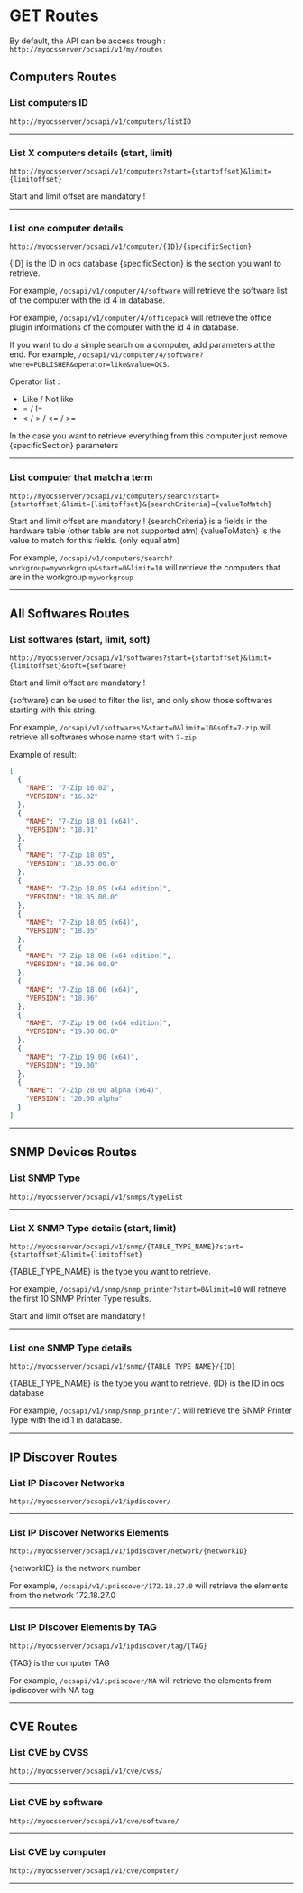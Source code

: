 # GET Routes

By default, the API can be access trough : 
`http://myocsserver/ocsapi/v1/my/routes`

## Computers Routes

### List computers ID

`http://myocsserver/ocsapi/v1/computers/listID`

<hr>

### List X computers details (start, limit)

`http://myocsserver/ocsapi/v1/computers?start={startoffset}&limit={limitoffset}`

Start and limit offset are mandatory !

<hr>

### List one computer details

`http://myocsserver/ocsapi/v1/computer/{ID}/{specificSection}`

{ID} is the ID in ocs database
{specificSection} is the section you want to retrieve.

For example, `/ocsapi/v1/computer/4/software` will retrieve the software list of the computer with the id 4 in database.

For example, `/ocsapi/v1/computer/4/officepack` will retrieve the office plugin informations of the computer with the id 4 in database.

If you want to do a simple search on a computer, add parameters at the end.
For example, `/ocsapi/v1/computer/4/software?where=PUBLISHER&operator=like&value=OCS`.

Operator list :

* Like / Not like
* = / !=
* < / > / <= / >= 

In the case you want to retrieve everything from this computer just remove {specificSection} parameters

<hr>

### List computer that match a term

`http://myocsserver/ocsapi/v1/computers/search?start={startoffset}&limit={limitoffset}&{searchCriteria}={valueToMatch}`

Start and limit offset are mandatory !
{searchCriteria} is a fields in the hardware table (other table are not supported atm)
{valueToMatch} is the value to match for this fields. (only equal atm)

For example, `/ocsapi/v1/computers/search?workgroup=myworkgroup&start=0&limit=10` will retrieve the computers that are in the workgroup `myworkgroup`

<hr>

## All Softwares Routes

### List softwares (start, limit, soft)

`http://myocsserver/ocsapi/v1/softwares?start={startoffset}&limit={limitoffset}&soft={software}`

Start and limit offset are mandatory !

{software} can be used to filter the list, and only show those softwares starting with this string.

For example, `/ocsapi/v1/softwares?&start=0&limit=10&soft=7-zip` will retrieve all softwares whose name start with `7-zip`

Example of result:

```json
[
  {
    "NAME": "7-Zip 16.02",
    "VERSION": "16.02"
  },
  {
    "NAME": "7-Zip 18.01 (x64)",
    "VERSION": "18.01"
  },
  {
    "NAME": "7-Zip 18.05",
    "VERSION": "18.05.00.0"
  },
  {
    "NAME": "7-Zip 18.05 (x64 edition)",
    "VERSION": "18.05.00.0"
  },
  {
    "NAME": "7-Zip 18.05 (x64)",
    "VERSION": "18.05"
  },
  {
    "NAME": "7-Zip 18.06 (x64 edition)",
    "VERSION": "18.06.00.0"
  },
  {
    "NAME": "7-Zip 18.06 (x64)",
    "VERSION": "18.06"
  },
  {
    "NAME": "7-Zip 19.00 (x64 edition)",
    "VERSION": "19.00.00.0"
  },
  {
    "NAME": "7-Zip 19.00 (x64)",
    "VERSION": "19.00"
  },
  {
    "NAME": "7-Zip 20.00 alpha (x64)",
    "VERSION": "20.00 alpha"
  }
]
```

<hr>

## SNMP Devices Routes

### List SNMP Type

`http://myocsserver/ocsapi/v1/snmps/typeList`

<hr>

### List X SNMP Type details (start, limit)

`http://myocsserver/ocsapi/v1/snmp/{TABLE_TYPE_NAME}?start={startoffset}&limit={limitoffset}`

{TABLE_TYPE_NAME} is the type you want to retrieve.

For example, `/ocsapi/v1/snmp/snmp_printer?start=0&limit=10` will retrieve the first 10 SNMP Printer Type results.

Start and limit offset are mandatory !

<hr>

### List one SNMP Type details

`http://myocsserver/ocsapi/v1/snmp/{TABLE_TYPE_NAME}/{ID}`

{TABLE_TYPE_NAME} is the type you want to retrieve.
{ID} is the ID in ocs database

For example, `/ocsapi/v1/snmp/snmp_printer/1` will retrieve the SNMP Printer Type with the id 1 in database.

<hr>

## IP Discover Routes

### List IP Discover Networks

`http://myocsserver/ocsapi/v1/ipdiscover/`

<hr>

### List IP Discover Networks Elements

`http://myocsserver/ocsapi/v1/ipdiscover/network/{networkID}`

{networkID} is the network number

For example, `/ocsapi/v1/ipdiscover/172.18.27.0` will retrieve the elements from the network 172.18.27.0

<hr>

### List IP Discover Elements by TAG

`http://myocsserver/ocsapi/v1/ipdiscover/tag/{TAG}`

{TAG} is the computer TAG

For example, `/ocsapi/v1/ipdiscover/NA` will retrieve the elements from ipdiscover with NA tag

<hr>

## CVE Routes

### List CVE by CVSS

`http://myocsserver/ocsapi/v1/cve/cvss/`

<hr>

### List CVE by software

`http://myocsserver/ocsapi/v1/cve/software/`

<hr>

### List CVE by computer

`http://myocsserver/ocsapi/v1/cve/computer/`

<hr>
